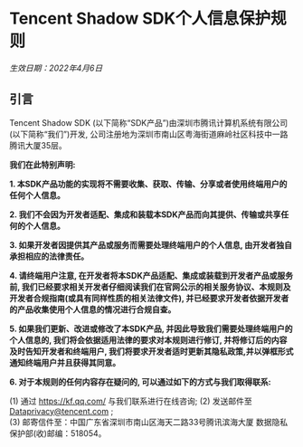 # Tencent Shadow SDK个人信息保护规则
_生效日期：2022年4月6日_

## 引言

Tencent Shadow SDK (以下简称“SDK产品”)由深圳市腾讯计算机系统有限公司(以下简称“我们”)开发, 公司注册地为深圳市南山区粤海街道麻岭社区科技中一路腾讯大厦35层。

**我们在此特别声明:**

**1. 本SDK产品功能的实现将不需要收集、获取、传输、分享或者使用终端用户的任何个人信息。**

**2. 我们不会因为开发者适配、集成和装载本SDK产品而向其提供、传输或共享任何的个人信息。**

**3. 如果开发者因提供其产品或服务而需要处理终端用户的个人信息, 由开发者独自承担相应的法律责任。**

**4. 请终端用户注意, 在开发者将本SDK产品适配、集成或装载到开发者产品或服务前, 我们已经要求相关开发者仔细阅读我们在官网公示的相关服务协议、本规则及开发者合规指南(或具有同样性质的相关法律文件), 并已经要求开发者依据开发者的产品收集使用个人信息的情况进行合规自查。**

**5. 如果我们更新、改进或修改了本SDK产品, 并因此导致我们需要处理终端用户的个人信息的, 我们将会依据适用法律的要求对本规则进行修订, 并将修订后的内容及时告知开发者和终端用户, 我们将要求开发者适时更新其隐私政策,并以弹框形式通知终端用户并且获得其同意。**

**6. 对于本规则的任何内容存在疑问的, 可以通过如下的方式与我们取得联系:**

(1) 通过 https://kf.qq.com/ 与我们联系进行在线咨询;
(2) 发送邮件至 Dataprivacy@tencent.com ;  
(3) 邮寄信件至：中国广东省深圳市南山区海天二路33号腾讯滨海大厦 数据隐私保护部(收)邮编：518054。
